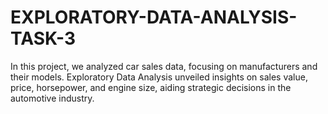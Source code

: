 # EXPLORATORY-DATA-ANALYSIS-TASK-3
In this project, we analyzed car sales data, focusing on manufacturers and their models. Exploratory Data Analysis unveiled insights on sales value, price, horsepower, and engine size, aiding strategic decisions in the automotive industry.
